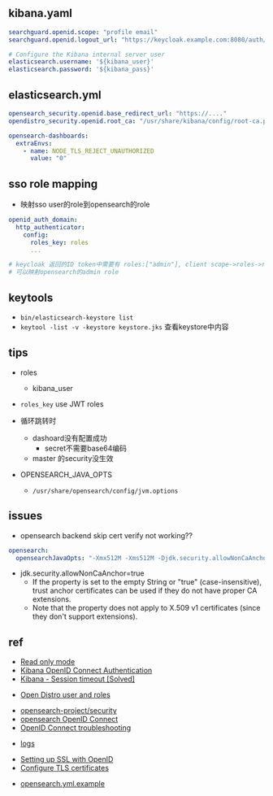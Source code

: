 

## kibana.yaml

```yml
searchguard.openid.scope: "profile email"
searchguard.openid.logout_url: "https://keycloak.example.com:8080/auth/realms/master/protocol/openid-connect/logout"

# Configure the Kibana internal server user
elasticsearch.username: '${kibana_user}'
elasticsearch.password: '${kibana_pass}'


```

## elasticsearch.yml
<!-- for https openid provider -->
```yml
opensearch_security.openid.base_redirect_url: "https://...."
opendistro_security.openid.root_ca: "/usr/share/kibana/config/root-ca.pem"
```
<!-- for self signed cert -->
```yml
opensearch-dashboards: 
  extraEnvs:
    - name: NODE_TLS_REJECT_UNAUTHORIZED
      value: "0"
```


## sso role mapping

+ 映射sso user的role到opensearch的role
```yml
openid_auth_domain:
  http_authenticator:
    config:
      roles_key: roles
      ...

# keycloak 返回的ID token中需要有 roles:["admin"], client scope->roles->realm roles开启
# 可以映射opensearch的admin role
```

## keytools
+ `bin/elasticsearch-keystore list`
+ `keytool -list -v -keystore keystore.jks` 查看keystore中内容

## tips

+ roles
    + kibana_user

+ `roles_key` use JWT roles

+ 循环跳转时
  + dashoard没有配置成功
    + secret不需要base64编码
  + master 的security没生效


+ OPENSEARCH_JAVA_OPTS
  + `/usr/share/opensearch/config/jvm.options`





## issues

+ opensearch backend skip cert verify not working??
```yml
opensearch:
  opensearchJavaOpts: "-Xmx512M -Xms512M -Djdk.security.allowNonCaAnchor=true"
```
+ jdk.security.allowNonCaAnchor=true
  + If the property is set to the empty String or "true" (case-insensitive), trust anchor certificates can be used if they do not have proper CA extensions.
  + Note that the property does not apply to X.509 v1 certificates (since they don't support extensions).
  
## ref
<!-- kibana -->
+ [Read only mode](https://docs.search-guard.com/latest/kibana-read-only)
+ [Kibana OpenID Connect Authentication](https://docs.search-guard.com/latest/kibana-authentication-openid)
+ [Kibana - Session timeout [Solved]](https://forum.opensearch.org/t/kibana-session-timeout-solved/1220)

<!-- roles -->
+ [Open Distro  user and roles](https://opendistro.github.io/for-elasticsearch-docs/docs/security/access-control/users-roles/)

<!-- openid -->
+ [opensearch-project/security](https://github.com/opensearch-project/security)
+ [opensearch OpenID Connect](https://opensearch.org/docs/latest/security-plugin/configuration/openid-connect/)
+ [OpenID Connect troubleshooting](https://opensearch.org/docs/latest/troubleshoot/openid-connect/#set-log-level-to-debug)

<!-- logs -->
+ [logs](https://opensearch.org/docs/latest/opensearch/logs/)

<!-- tls -->
+ [Setting up SSL with OpenID](https://forum.opensearch.org/t/setting-up-ssl-with-openid/3360)
+ [Configure TLS certificates](https://opensearch.org/docs/latest/security-plugin/configuration/tls/#keystore-and-truststore-files)

<!-- security config -->
+ [opensearch.yml.example](https://github.com/opensearch-project/security/blob/main/securityconfig/opensearch.yml.example)